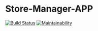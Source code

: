 # Store-Manager-APP
[![Build Status](https://travis-ci.com/Arusey/Store-Manager-APP.svg?branch=bg-fix-travis-bug-161338498)](https://travis-ci.com/Arusey/Store-Manager-APP)
[![Maintainability](https://api.codeclimate.com/v1/badges/46d09c2ea4d6f1184814/maintainability)](https://codeclimate.com/github/Arusey/Store-Manager-APP/maintainability)
